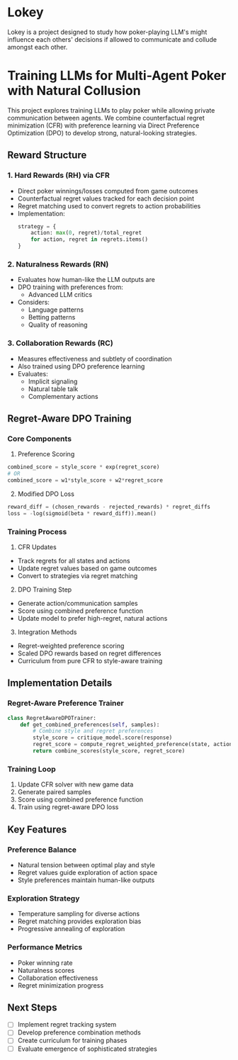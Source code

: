 # Lokey

Lokey is a project designed to study how poker-playing LLM's might influence each others' decisions if allowed to communicate and collude amongst each other.

# Training LLMs for Multi-Agent Poker with Natural Collusion

This project explores training LLMs to play poker while allowing private communication between agents. We combine counterfactual regret minimization (CFR) with preference learning via Direct Preference Optimization (DPO) to develop strong, natural-looking strategies.

## Reward Structure

### 1. Hard Rewards (RH) via CFR
- Direct poker winnings/losses computed from game outcomes
- Counterfactual regret values tracked for each decision point
- Regret matching used to convert regrets to action probabilities
- Implementation:
  ```python
  strategy = {
      action: max(0, regret)/total_regret 
      for action, regret in regrets.items()
  }
  ```

### 2. Naturalness Rewards (RN)
- Evaluates how human-like the LLM outputs are
- DPO training with preferences from:
  - Advanced LLM critics
- Considers:
  - Language patterns
  - Betting patterns
  - Quality of reasoning

### 3. Collaboration Rewards (RC)
- Measures effectiveness and subtlety of coordination
- Also trained using DPO preference learning
- Evaluates:
  - Implicit signaling
  - Natural table talk
  - Complementary actions

## Regret-Aware DPO Training

### Core Components

1. Preference Scoring
```python
combined_score = style_score * exp(regret_score)
# OR
combined_score = w1*style_score + w2*regret_score
```

2. Modified DPO Loss
```python
reward_diff = (chosen_rewards - rejected_rewards) * regret_diffs
loss = -log(sigmoid(beta * reward_diff)).mean()
```

### Training Process

1. CFR Updates
- Track regrets for all states and actions
- Update regret values based on game outcomes
- Convert to strategies via regret matching

2. DPO Training Step
- Generate action/communication samples
- Score using combined preference function
- Update model to prefer high-regret, natural actions

3. Integration Methods
- Regret-weighted preference scoring
- Scaled DPO rewards based on regret differences
- Curriculum from pure CFR to style-aware training

## Implementation Details

### Regret-Aware Preference Trainer
```python
class RegretAwareDPOTrainer:
    def get_combined_preferences(self, samples):
        # Combine style and regret preferences
        style_score = critique_model.score(response)
        regret_score = compute_regret_weighted_preference(state, actions)
        return combine_scores(style_score, regret_score)
```

### Training Loop
1. Update CFR solver with new game data
2. Generate paired samples
3. Score using combined preference function
4. Train using regret-aware DPO loss

## Key Features

### Preference Balance
- Natural tension between optimal play and style
- Regret values guide exploration of action space
- Style preferences maintain human-like outputs

### Exploration Strategy
- Temperature sampling for diverse actions
- Regret matching provides exploration bias
- Progressive annealing of exploration

### Performance Metrics
- Poker winning rate
- Naturalness scores
- Collaboration effectiveness
- Regret minimization progress

## Next Steps
- [ ] Implement regret tracking system
- [ ] Develop preference combination methods
- [ ] Create curriculum for training phases
- [ ] Evaluate emergence of sophisticated strategies